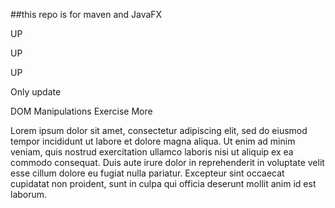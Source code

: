 ##this repo is for maven and JavaFX
<p></p>
<p>UP</p>
<p>UP</p>
<p>UP</p>
<p>Only update</p>
<!DOCTYPE html>
<html lang="en">

<head>
    <meta charset="UTF-8">
    <title>Accordion</title>
    <link rel="stylesheet" href="accordion.css">
</head>

<body>
    <div id="accordion">
        <div class="head">DOM Manipulations Exercise <span class="button" onclick="toggle()">More</span></div>
        <div id="extra">
            <p>Lorem ipsum dolor sit amet, consectetur adipiscing elit, sed do eiusmod tempor incididunt ut labore et dolore magna aliqua. Ut enim ad minim veniam, quis nostrud exercitation ullamco laboris nisi ut aliquip ex ea commodo consequat. Duis aute
                irure dolor in reprehenderit in voluptate velit esse cillum dolore eu fugiat nulla pariatur. Excepteur sint occaecat cupidatat non proident, sunt in culpa qui officia deserunt mollit anim id est laborum.</p>
        </div>
    </div>
    <script src="accordion.js"></script>
</body>

</html>
